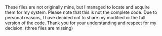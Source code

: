 These files are not originally mine, but I managed to locate and acquire them for my system.
 Please note that this is not the complete code. Due to personal reasons,
 I have decided not to share my modified or the full version of the code.
 Thank you for your understanding and respect for my decision.
(three files are missing)
